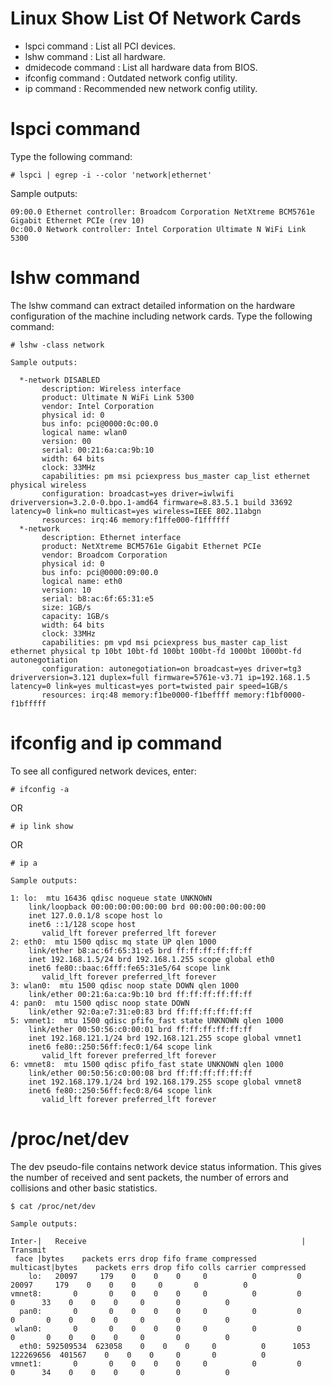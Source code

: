 # Linux Show List Of Network Cards

- lspci command : List all PCI devices.
- lshw command : List all hardware.
- dmidecode command : List all hardware data from BIOS.
- ifconfig command : Outdated network config utility.
- ip command : Recommended new network config utility.
# lspci command

Type the following command:

```# lspci | egrep -i --color 'network|ethernet'```

Sample outputs:
```
09:00.0 Ethernet controller: Broadcom Corporation NetXtreme BCM5761e Gigabit Ethernet PCIe (rev 10)
0c:00.0 Network controller: Intel Corporation Ultimate N WiFi Link 5300
```
# lshw command

The lshw command can extract detailed information on the hardware configuration of the machine including network cards. Type the following command:

```# lshw -class network```

```
Sample outputs:

  *-network DISABLED      
       description: Wireless interface
       product: Ultimate N WiFi Link 5300
       vendor: Intel Corporation
       physical id: 0
       bus info: pci@0000:0c:00.0
       logical name: wlan0
       version: 00
       serial: 00:21:6a:ca:9b:10
       width: 64 bits
       clock: 33MHz
       capabilities: pm msi pciexpress bus_master cap_list ethernet physical wireless
       configuration: broadcast=yes driver=iwlwifi driverversion=3.2.0-0.bpo.1-amd64 firmware=8.83.5.1 build 33692 latency=0 link=no multicast=yes wireless=IEEE 802.11abgn
       resources: irq:46 memory:f1ffe000-f1ffffff
  *-network
       description: Ethernet interface
       product: NetXtreme BCM5761e Gigabit Ethernet PCIe
       vendor: Broadcom Corporation
       physical id: 0
       bus info: pci@0000:09:00.0
       logical name: eth0
       version: 10
       serial: b8:ac:6f:65:31:e5
       size: 1GB/s
       capacity: 1GB/s
       width: 64 bits
       clock: 33MHz
       capabilities: pm vpd msi pciexpress bus_master cap_list ethernet physical tp 10bt 10bt-fd 100bt 100bt-fd 1000bt 1000bt-fd autonegotiation
       configuration: autonegotiation=on broadcast=yes driver=tg3 driverversion=3.121 duplex=full firmware=5761e-v3.71 ip=192.168.1.5 latency=0 link=yes multicast=yes port=twisted pair speed=1GB/s
       resources: irq:48 memory:f1be0000-f1beffff memory:f1bf0000-f1bfffff
```
# ifconfig and ip command


To see all configured network devices, enter:

```# ifconfig -a```

OR

```# ip link show```

OR

```# ip a```

```
Sample outputs:

1: lo:  mtu 16436 qdisc noqueue state UNKNOWN 
    link/loopback 00:00:00:00:00:00 brd 00:00:00:00:00:00
    inet 127.0.0.1/8 scope host lo
    inet6 ::1/128 scope host 
       valid_lft forever preferred_lft forever
2: eth0:  mtu 1500 qdisc mq state UP qlen 1000
    link/ether b8:ac:6f:65:31:e5 brd ff:ff:ff:ff:ff:ff
    inet 192.168.1.5/24 brd 192.168.1.255 scope global eth0
    inet6 fe80::baac:6fff:fe65:31e5/64 scope link 
       valid_lft forever preferred_lft forever
3: wlan0:  mtu 1500 qdisc noop state DOWN qlen 1000
    link/ether 00:21:6a:ca:9b:10 brd ff:ff:ff:ff:ff:ff
4: pan0:  mtu 1500 qdisc noop state DOWN 
    link/ether 92:0a:e7:31:e0:83 brd ff:ff:ff:ff:ff:ff
5: vmnet1:  mtu 1500 qdisc pfifo_fast state UNKNOWN qlen 1000
    link/ether 00:50:56:c0:00:01 brd ff:ff:ff:ff:ff:ff
    inet 192.168.121.1/24 brd 192.168.121.255 scope global vmnet1
    inet6 fe80::250:56ff:fec0:1/64 scope link 
       valid_lft forever preferred_lft forever
6: vmnet8:  mtu 1500 qdisc pfifo_fast state UNKNOWN qlen 1000
    link/ether 00:50:56:c0:00:08 brd ff:ff:ff:ff:ff:ff
    inet 192.168.179.1/24 brd 192.168.179.255 scope global vmnet8
    inet6 fe80::250:56ff:fec0:8/64 scope link 
       valid_lft forever preferred_lft forever
```
# /proc/net/dev


The dev pseudo-file contains network device status information. This gives the number of received and sent packets, the number of errors and collisions and other basic statistics.

```$ cat /proc/net/dev```
```
Sample outputs:

Inter-|   Receive                                                |  Transmit
 face |bytes    packets errs drop fifo frame compressed multicast|bytes    packets errs drop fifo colls carrier compressed
    lo:   20097     179    0    0    0     0          0         0    20097     179    0    0    0     0       0          0
vmnet8:       0       0    0    0    0     0          0         0        0      33    0    0    0     0       0          0
  pan0:       0       0    0    0    0     0          0         0        0       0    0    0    0     0       0          0
 wlan0:       0       0    0    0    0     0          0         0        0       0    0    0    0     0       0          0
  eth0: 592509534  623058    0    0    0     0          0      1053 122269656  401567    0    0    0     0       0          0
vmnet1:       0       0    0    0    0     0          0         0        0      34    0    0    0     0       0          0
```

